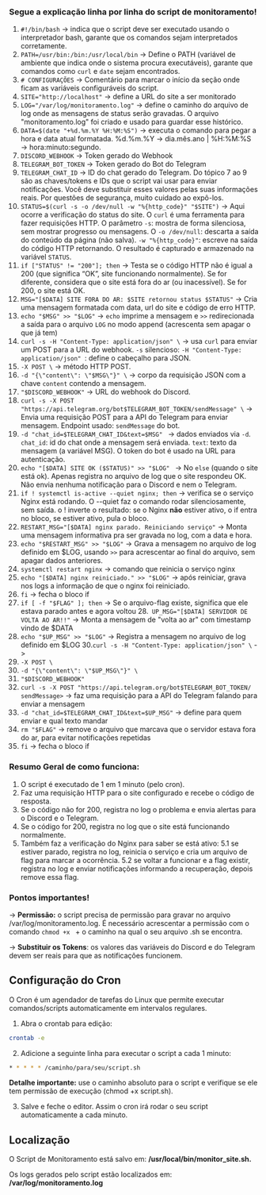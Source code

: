 ### Segue a explicação linha por linha do script de monitoramento!
1. ```#!/bin/bash``` -> indica que o script deve ser executado usando o interpretador bash, garante que os comandos sejam interpretados corretamente.
2. ```PATH=/usr/bin:/bin:/usr/local/bin``` -> Define o PATH (variável de ambiente que indica onde o sistema procura executáveis), garante que comandos como ```curl``` e ```date``` sejam encontrados.
3. ```# CONFIGURAÇÕES``` -> Comentário para marcar o início da seção onde ficam as variáveis configuráveis do script.
4. ```SITE="http://localhost"``` -> define a URL do site a ser monitorado
5. ```LOG="/var/log/monitoramento.log"``` -> define o caminho do arquivo de log onde as mensagens de status serão gravadas. O arquivo "monitoramento.log" foi criado e usado para guardar esse histórico.
6. ```DATA=$(date "+%d.%m.%Y %H:%M:%S")``` -> executa o comando para pegar a hora e data atual formatada. %d.%m.%Y → dia.mês.ano | %H:%M:%S → hora:minuto:segundo.
7. ```DISCORD_WEBHOOK``` -> Token gerado do Webhook
8. ```TELEGRAM_BOT_TOKEN``` -> Token gerado do Bot do Telegram
9. ```TELEGRAM_CHAT_ID``` -> ID do chat gerado do Telegram. Do tópico 7 ao 9 são as chaves/tokens e IDs que o script vai usar para enviar notificações. Você deve substituir esses valores pelas suas informações reais. Por questões de segurança, muito cuidado ao expô-los.
10. ```STATUS=$(curl -s -o /dev/null -w "%{http_code}" "$SITE")``` -> Aqui ocorre a verificação do status do site. O ```curl``` é uma ferramenta para fazer requisições HTTP. O parâmetro ```-s```: mostra de forma silenciosa, sem mostrar progresso ou mensagens. O ```-o /dev/null```: descarta a saída do conteúdo da página (não salva). ```-w "%{http_code}"```: escreve na saída do código HTTP retornando. O resultado é capturado e armazenado na variável ```STATUS```.
11. ```if ["STATUS" != "200"]; then``` -> Testa se o código HTTP não é igual a 200 (que significa “OK”, site funcionando normalmente). Se for diferente, considera que o site está fora do ar (ou inacessível). Se for 200, o site está OK.
  12. ```MSG="[$DATA] SITE FORA DO AR: $SITE retornou status $STATUS"``` -> Cria uma mensagem formatada com data, url do site e código de erro HTTP.
  13. ```echo "$MSG" >> "$LOG"``` -> ```echo``` imprime a mensagem e ```>>``` redirecionada a saída para o arquivo ```LOG``` no modo append (acrescenta sem apagar o que já tem)
  14. ```curl -s -H "Content-Type: application/json" \``` -> usa ```curl``` para enviar um POST para a URL do webhook. ```-s``` silencioso: ```-H "Content-Type: application/json" ```: define o cabeçalho para JSON.
  15. ```-X POST \``` -> método HTTP POST.
  16. ```-d "{\"content\": \"$MSG\"}" \``` -> corpo da requisição JSON com a chave ```content``` contendo a mensagem.
  17. ```"$DISCORD_WEBHOOK"``` -> URL do webhook do Discord.
  18. ```curl -s -X POST "https://api.telegram.org/bot$TELEGRAM_BOT_TOKEN/sendMessage" \``` -> Envia uma requisição POST para a API do Telegram para enviar mensagem. Endpoint usado: ```sendMessage``` do bot.
  19. ```-d "chat_id=$TELEGRAM_CHAT_ID&text=$MSG" ``` -> dados enviados via ```-d```. ```chat_id```: id do chat onde a mensagem será enviada. ```text```: texto da mensagem (a variável MSG). O token do bot é usado na URL para autenticação.
  20. ```echo "[$DATA] SITE OK ($STATUS)" >> "$LOG" ``` -> No ```else``` (quando o site está ok). Apenas registra no arquivo de log que o site respondeu OK. Não envia nenhuma notificação para o Discord e nem o Telegram.
  21. ```if ! systemctl is-active --quiet nginx; then``` -> verifica se o serviço Nginx está rodando. O --quiet faz o comando rodar silenciosamente, sem saída. o ! inverte o resultado: se o Nginx **não** estiver ativo, o if entra no bloco, se estiver ativo, pula o bloco.
  22. ```RESTART_MSG="[$DATA] nginx parado. Reiniciando serviço"``` -> Monta uma mensagem informativa pra ser gravada no log, com a data e hora.
  23. ```echo "$RESTART_MSG" >> "$LOG"``` -> Grava a mensagem no arquivo de log definido em $LOG, usando ```>>``` para acrescentar ao final do arquivo, sem apagar dados anteriores.
  24. ```systemctl restart nginx``` -> comando que reinicia o serviço nginx
  25. ``` echo "[$DATA] nginx reiniciado." >> "$LOG" ``` -> após reiniciar, grava nos logs a informação de que o nginx foi reiniciado.
  26. ```fi``` -> fecha o bloco if
  27. ```if [ -f "$FLAG" ]; then``` -> Se o arquivo-flag existe, significa que ele estava parado antes e agora voltou
  28.``` UP_MSG="[$DATA] SERVIDOR DE VOLTA AO AR!!"``` -> Monta a mensagem de "volta ao ar" com timestamp vindo de $DATA
  29. ```echo "$UP_MSG" >> "$LOG"``` -> Registra a mensagem no arquivo de log definido em $LOG
  30.```curl -s -H "Content-Type: application/json" \``` ->
  31. ```-X POST \```
  32. ```-d "{\"content\": \"$UP_MSG\"}" \```
  33. ```"$DISCORD_WEBHOOK"```
  34. ```curl -s -X POST "https://api.telegram.org/bot$TELEGRAM_BOT_TOKEN/    sendMessage>``` -> faz uma requisição para a API do Telegram falando para enviar a mensagem
  35. ```-d "chat_id=$TELEGRAM_CHAT_ID&text=$UP_MSG"``` -> define para quem enviar e qual texto mandar
  36. ```rm "$FLAG"``` -> remove o arquivo que marcava que o servidor estava fora do ar, para evitar notificações repetidas
  37. ```fi``` -> fecha o bloco if


### Resumo Geral de como funciona:
1. O script é executado de 1 em 1 minuto (pelo cron).
2. Faz uma requisição HTTP para o site configurado e recebe o código de resposta.
3. Se o código não for 200, registra no log o problema e envia alertas para o Discord e o Telegram.
4. Se o código for 200, registra no log que o site está funcionando normalmente.
5. Também faz a verificação do Nginx para saber se está ativo:
   5.1 se estiver parado, registra no log, reinicia o serviço e cria um arquivo de flag para marcar a ocorrência.
   5.2 se voltar a funcionar e a flag existir, registra no log e enviar notificações informando a recuperação, depois remove essa flag.

### Pontos importantes!
-> **Permissão:** o script precisa de permissão para gravar no arquivo /var/log/monitoramento.log. É necessário acrescentar a permissão com o comando ```chmod +x ``` + o caminho na qual o seu arquivo .sh se encontra.

-> **Substituir os Tokens**: os valores das variáveis do Discord e do Telegram devem ser reais para que as notificações funcionem.

## Configuração do Cron
O Cron é um agendador de tarefas do Linux que permite executar comandos/scripts automaticamente em intervalos regulares.
1. Abra o crontab para edição:
```bash
crontab -e 
```
2. Adicione a seguinte linha para executar o script a cada 1 minuto:
```bash
* * * * * /caminho/para/seu/script.sh
```
**Detalhe importante:** use o caminho absoluto para o script e verifique se ele tem permissão de execução (chmod +x script.sh).

3. Salve e feche o editor. Assim o cron irá rodar o seu script automaticamente a cada minuto.

## Localização 
O Script de Monitoramento está salvo em: **/usr/local/bin/monitor_site.sh.**

Os logs gerados pelo script estão localizados em: **/var/log/monitoramento.log**

